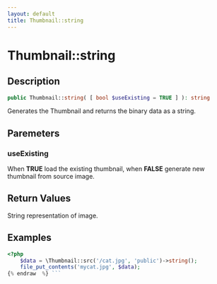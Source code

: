 ```yaml
---
layout: default
title: Thumbnail::string
---
```


# Thumbnail::string

## Description

```php
public Thumbnail::string( [ bool $useExisting = TRUE ] ): string
```

Generates the Thumbnail and returns the binary data as a string.

## Paremeters

### useExisting

When **TRUE** load the existing thumbnail, when **FALSE** generate new thumbnail from source image.

## Return Values

String representation of image.

## Examples

```php {% raw  %}
<?php
    $data = \Thumbnail::src('/cat.jpg', 'public')->string();
    file_put_contents('mycat.jpg', $data);
{% endraw  %} ```
